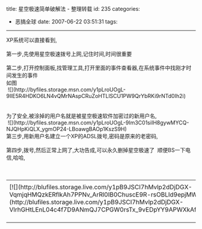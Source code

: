title: 星空极速简单破解法 -  整理转载
id: 235
categories:
  - 恶搞全球
date: 2007-06-22 03:51:31
tags:
---

<div id="msgcns!9697D6160EFEBC17!1101" class="bvMsg"><div>XP系统可以直接看到,</div>
<div> </div>
<div>第一步,先使用星空极速拨号上网,记住时间,时间很重要</div>
<div> </div>
<div>第二步,打开控制面板,找管理工具,打开里面的事件查看器,在系统事件中找刚才时间发生的事件</div>
<div>如图</div>
<div> ![](http://byfiles.storage.msn.com/y1pLroUOgL-9IlE5R4HDKO6LN4vQMrNAspCRuZoHTLlSCU1PW9QrYbRKi9rNTd0Ih2i)</div>
<div> </div>
<div> </div>
<div>为了安全,被涂掉的用户名就是被星空极速软件加密过的新用户名,</div>
<div> ![](http://byfiles.storage.msn.com/y1pLroUOgL-9Im3C01siIH8gywMYCQ-NJQHpKiQLX_ygmOP24-LBoawgBAOp1KszS9H)</div>
<div>第三步,用新用户名建立一个XP的ADSL拨号,密码是原来的老密码,</div>
<div> </div>
<div>第四步,拨号,然后正常上网了,大功告成,可以永久删掉星空极速了  顺便BS一下电信,哈哈,</div>
<div> </div>
<div> </div></div><table cellspacing="0" border="0"><tr><td></td></tr><tr><td valign="top">[![](http://blufiles.storage.live.com/y1pB9JSCI7hMvlp2dDjDGX-VqmjqHMQzkERflkAh7PPNv_ArRl0IB0ChuscE9R-rsOBLId9epjMWrk)](http://blufiles.storage.live.com/y1pB9JSCI7hMvlp2dDjDGX-VlrhGHtLEnL04c4f7D9ANmQJ7CPGW0rsTx_9vEDpYY9APWXkAfCKwFU)</td><td width="15"></td><td valign="top">[![](http://blufiles.storage.live.com/y1p8sXplSobL2yvhfeuu-SzYjXrkUMoa4xw9ncEIEC_tAF5OeiI_9BeBOi8ExwAK86wFnjBsi7lOw0)](http://blufiles.storage.live.com/y1p8sXplSobL2yvhfeuu-SzYkTCrjXkvm5IBay-UWgGArnJ9knVlR1-qdb4ILqkF5Tii0num5ZaTG4)</td></tr></table>